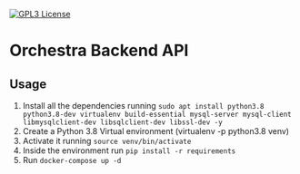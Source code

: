 [![GPL3 License][license-shield]](https://github.com/AlexTheMagnus/orchestra-backend/blob/master/LICENSE)

# Orchestra Backend API

## Usage

1. Install all the dependencies running `sudo apt install python3.8 python3.8-dev virtualenv build-essential mysql-server mysql-client libmysqlclient-dev libsqlclient-dev libssl-dev -y`
1. Create a Python 3.8 Virtual environment (virtualenv -p python3.8 venv)
1. Activate it running `source venv/bin/activate`
1. Inside the environment run `pip install -r requirements`
1. Run `docker-compose up -d`

[license-shield]: https://img.shields.io/github/license/Need2Watch/N2W_Back
